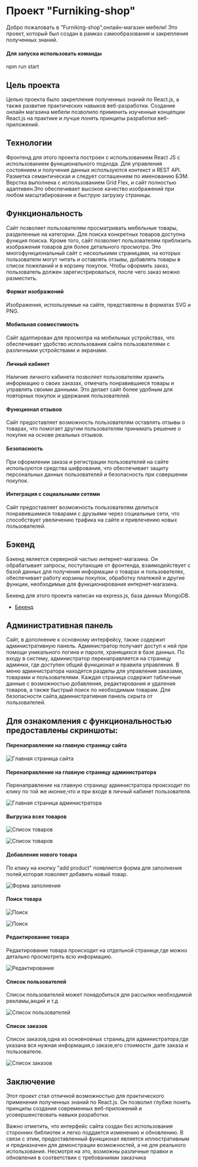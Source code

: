 # Проект "Furniking-shop"

 Добро пожаловать в "Furniking-shop",онлайн-магазин мебели! Это проект, который был создан в рамках самообразования и закрепления полученных знаний.

 #### Для запуска использовать команды

 npm run start

## Цель проекта

 Целью проекта было закрепление полученных знаний по React.js, а также развитие практических навыков веб-разработки. Создание онлайн магазина мебели позволило применить изученные концепции React.js на практике и лучше понять принципы разработки веб-приложений.

## Технологии

 Фронтенд для этого проекта построен с использованием React JS с использованием функционального подхода. Для управления состоянием и получения данных используются контекст и REST API. Разметка семантическая и следует соглашениям по именованию БЭМ. Верстка выполнена с использованием Grid Flex, и сайт полностью адаптивен.Это обеспечивает высокое качество изображений при любом масштабировании и быструю загрузку страницы.

## Функциональность

 Сайт позволяет пользователям просматривать мебельные товары, разделенные на категории. Для поиска конкретных товаров доступна функция поиска. Кроме того, сайт позволяет пользователям приблизить изображения товаров для    более детального просмотра. Это многофункциональный сайт с несколькими страницами, на которых пользователи могут читать и оставлять отзывы, добавлять товары в список пожеланий и в корзину покупок. Чтобы оформить заказ, пользователь должен зарегистрироваться, после чего заказ можно разместить.

#### Формат изображений

 Изображения, используемые на сайте, представлены в форматах SVG и PNG.

#### Мобильная совместимость

 Сайт адаптирован для просмотра на мобильных устройствах, что обеспечивает удобство использования сайта пользователями с различными устройствами и экранами.

#### Личный кабинет

 Наличие личного кабинета позволяет пользователям хранить информацию о своих заказах, отмечать понравившиеся товары и управлять своими данными. Это делает сайт более удобным для повторных покупок и удержания пользователей.

#### Функционал отзывов

 Сайт предоставляет возможность пользователям оставлять отзывы о товарах, что помогает другим пользователям принимать решение о покупке на основе реальных отзывов.

#### Безопасность

 При оформлении заказа и регистрации пользователей на сайте используются средства шифрования, что обеспечивает защиту персональных данных пользователей и безопасность при совершении покупок.

#### Интеграция с социальными сетями

 Сайт предоставляет возможность пользователям делиться понравившимися товарами с друзьями через социальные сети, что способствует увеличению трафика на сайте и привлечению новых пользователей.

## Бэкенд
 Бэкенд является серверной частью интернет-магазина. Он обрабатывает запросы, поступающие от фронтенда, взаимодействует с базой данных для получения информации о товарах и пользователях, обеспечивает работу корзины покупок, обработку платежей и другие функции, необходимые для функционирования интернет-магазина.

 Бекенд для этого проекта написан на express.js, база данных MongoDB.

 * [Бекенд](https://20maribel22.github.io/mesto-react/)

## Административная панель

 Сайт, в дополнение к основному интерфейсу, также содержит административную панель. Администратор получает доступ к ней при помощи уникального логина и пароля, хранящихся в базе данных. По входу в систему, администратор перенаправляется на страницу админки, где доступен общий функционал и правила управления. В меню администратора находятся разделы для управления заказами, товарами и пользователями. Каждая страница содержит табличные данные с возможностью добавления, редактирования и удаления товаров, а также быстрый поиск по необходимым товарам. Для безопасности сайта,административная панель скрыта от пользователей.

 ## Для ознакомления с функциональностью предоставлены скриншоты:

 #### Перенаправление на главную страницу сайта

  ![Главная страница сайта](./public/image/photo/admin/вход.png "Перенаправление на главную страницу сайта после авторизации")



 #### Перенаправление на главную страницу администратора

   Перенаправление на главную страницу администратора происходит по клику по той же иконке,что и при входе в личный кабинет пользователя.

   ![Главная страница администратора](./public/image/photo/admin/главная%20страница.png "Правила для администратора")



#### Выгрузка всех товаров

   ![Список товаров](./public/image/photo/admin/все%20товары.png "Выгрузка всех товаров,где можно удалить,обновить товар")

   ![Список товаров](./public/image/photo/admin/все%20товары1.png "Выгрузка всех товаров,где можно удалить,обновить товар(продолжение)")



  #### Добавление нового товара

   По клику на кнопку "add product" появляется форма для заполнения полей,которая поволяет добавить новый товар.

   ![Форма заполнения](./public/image/photo/admin/добавление%20товара.png "Добавление нового товара")



   #### Поиск товара

   ![Поиск](./public/image/photo/admin/поиск%20.png "Поиск товара")

   ![Поиск](./public/image/photo/admin/поиск1.png "Поиск товара(продолжение)")



   #### Редактирование товара

   Редактирование товара происходит на отдельной странице,где можно детально просмотреть всю информацию.

   ![Редактирование](./public/image/photo/admin/обновление%20товара.png "Редактирование товара")



   #### Список пользователей

   Список пользователей может понадобиться для рассылки необходимой рекламы,акций и т.д

   ![Список пользователей](./public/image/photo/admin/пользователи.png "Список пользователей")



  #### Список заказов

   Список заказов,одна из основновных страниц для администратора,где указана вся нужная информация,о заказе,его стоимости ,дате заказа и пользователе.

   ![Список заказов](./public/image/photo/admin/заказы.png "Список заказов")



## Заключение

 Этот проект стал отличной возможностью для практического применения полученных знаний по React.js. Он позволил глубже понять принципы создания современных веб-приложений и усовершенствовать навыки разработки.

 Важно отметить, что интерфейс сайта создан без использования сторонних библиотек и легко поддается изменению и обновлению. В связи с этим, предоставленный функционал является иллюстративным и предназначен для демонстрации возможностей, а не для реального использования. Несмотря на это, возможны различные правки и обновления в соответствии с требованиями заказчика
